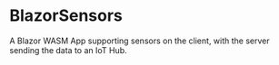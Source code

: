 # BlazorSensors
A Blazor WASM App supporting sensors on the client, with the server sending the data to an IoT Hub.
